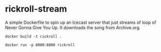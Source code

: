 # rickroll-stream
A simple Dockerfile to spin up an Icecast server that just streams of loop of Never Gonna Give You Up. It downloads the song from Archive.org.

```
docker build -t rickroll .
```

```
docker run -p 8000:8000 rickroll
```

